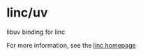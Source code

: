 # linc/uv
libuv binding for linc

For more information, see the [linc homepage](http://snowkit.github.io/linc/)
